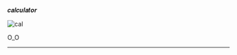 𝒄𝒂𝒍𝒄𝒖𝒍𝒂𝒕𝒐𝒓

![cal](https://github.com/noriakeivanfard/pythonClass/assets/137643989/3a5c26cb-69ac-4325-b29a-a4d2eb071fb5)

O_O
_____________________________________________________________________________________________________________________________________
